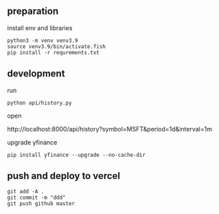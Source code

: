 ## preparation

install env and libraries
```
python3 -m venv venv3.9
source venv3.9/bin/activate.fish
pip install -r requrements.txt

```
## development

run

```
python api/history.py
```



open

http://localhost:8000/api/history?symbol=MSFT&period=1d&interval=1m


upgrade yfinance
```
pip install yfinance --upgrade --no-cache-dir

```

## push and deploy to vercel

```
git add -A .
git commit -m "ddd"
git push github master
```

